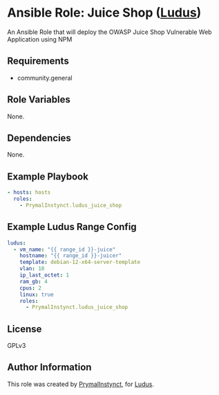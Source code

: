 # Ansible Role: Juice Shop ([Ludus](https://ludus.cloud))

An Ansible Role that will deploy the OWASP Juice Shop Vulnerable Web Application using NPM

## Requirements

- community.general

## Role Variables

None.

## Dependencies

None.

## Example Playbook

```yaml
- hosts: hosts
  roles:
    - PrymalInstynct.ludus_juice_shop
```

## Example Ludus Range Config

```yaml
ludus:
  - vm_name: "{{ range_id }}-juice"
    hostname: "{{ range_id }}-juicer"
    template: debian-12-x64-server-template
    vlan: 10
    ip_last_octet: 1
    ram_gb: 4
    cpus: 2
    linux: true
    roles:
      - PrymalInstynct.ludus_juice_shop
```

## License

GPLv3

## Author Information

This role was created by [PrymalInstynct](https://github.com/PrymalInstynct), for [Ludus](https://ludus.cloud/).
